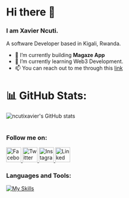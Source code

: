 
<!-- ![Frame 5](https://user-images.githubusercontent.com/51375428/116003129-0ab6e780-a5fd-11eb-859d-962e2919c3e2.png) -->
# Hi there 👋

### I am Xavier Ncuti.
A software Developer based in Kigali, Rwanda.


- 🔭 I’m currently building **Magaze App**
- 🌱 I’m currently learning Web3 Development.
- 📫 You can reach out to me through this [link](https://ncutixavier.xyz/)


# 📊 GitHub Stats:
![ncutixavier's GitHub stats](https://github-readme-stats.vercel.app/api?username=ncutixavier&hide_border=false&include_all_commits=true&count_private=true&show_icons=true)
<!-- [![Top Langs](https://github-readme-stats.vercel.app/api/top-langs/?username=ncutixavier&layout=compact&hide=python&langs_count=20)](https://github.com/ncutixavier/ncutixavier) -->
#

<!-- ![GitHub Trends SVG](https://api.githubtrends.io/user/svg/ncutixavier/)](https://githubtrends.io) -->

<!-- ## 🏆 GitHub Trophies
![](https://github-profile-trophy.vercel.app/?username=ncutixavier&theme=nord&no-frame=false&no-bg=false&margin-w=4) -->

### Follow me on:
<div align="left">
<a href="https://web.facebook.com/ndagijimana.xavier.1">
<img src="https://cdn-icons-png.flaticon.com/128/4494/4494475.png" alt="Facebook" width="40" height="40">
</a>

<a href="https://twitter.com/ncutixavier">
<img src="https://cdn-icons-png.flaticon.com/128/4494/4494477.png" alt="Twitter" width="40" height="40">
</a>

<a href="https://www.instagram.com/ncutixavier/?hl=en">
<img src="https://cdn-icons-png.flaticon.com/128/4494/4494488.png" alt="Instagram" width="40" height="40">
</a>

<a href="https://www.linkedin.com/in/xavier-ncuti-979284197/">
<img src="https://cdn-icons-png.flaticon.com/128/4494/4494497.png" alt="Linked In" width="40" height="40">
</a>
</div>

<h3 align="left">Languages and Tools:</h3>

[![My Skills](https://skillicons.dev/icons?i=html,css,sass,js,python,react,vue,flutter,nodejs,fastapi,figma)]()

<!-- <h3 align="left">Support:</h3>
<p><a href="https://www.buymeacoffee.com/ncuti60B"> <img align="left" src="https://cdn.buymeacoffee.com/buttons/v2/default-yellow.png" height="50" width="210" alt="ncuti60B" /></a></p><br><br> -->

